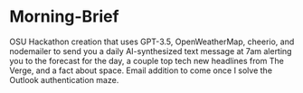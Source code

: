 # Morning-Brief
OSU Hackathon creation that uses GPT-3.5, OpenWeatherMap, cheerio, and nodemailer to send you a daily AI-synthesized text message at 7am alerting you to the forecast for the day, a couple top tech new headlines from The Verge, and a fact about space. Email addition to come once I solve the Outlook authentication maze.
